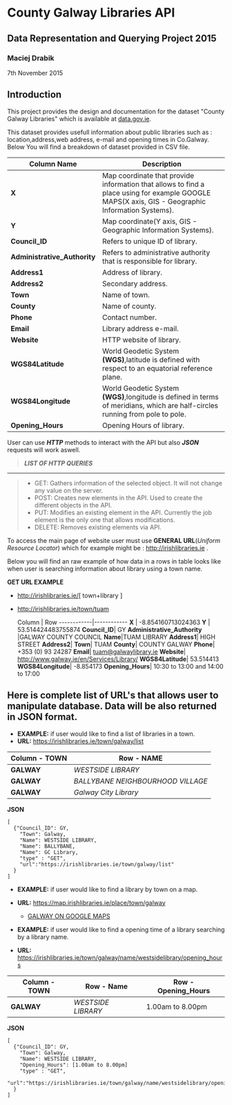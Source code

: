 # County Galway Libraries API
## Data Representation and Querying Project 2015
### Maciej Drabik
7th November 2015

## Introduction
This project provides the design and documentation for the dataset "County Galway Libraries" which is available at [data.gov.ie](https://data.gov.ie/dataset/county-galway-libraries).

This dataset provides usefull information about public libraries such as : location,address,web address, e-mail and opening times in Co.Galway.
Below You will find a breakdown of dataset provided in CSV file.

Column Name | Description
------------|------------
**X** | Map coordinate that provide information that allows to find a place using for example GOOGLE MAPS(X axis, GIS - Geographic Information Systems).
**Y** | Map coordinate(Y axis, GIS - Geographic Information Systems).
**Council_ID**| Refers to unique ID of library.
**Administrative_Authority** | Refers to administrative authority that is responsible for library.
**Address1**| Address of library.
**Address2**| Secondary address.
**Town**| Name of town.
**County**| Name of county.
**Phone**| Contact number.
**Email**| Library address e-mail.
**Website**| HTTP website of library.
**WGS84Latitude**| World Geodetic System **(WGS)**,latitude is defined with respect to an equatorial reference plane.
**WGS84Longitude**| World Geodetic System **(WGS)**,longitude is defined in terms of meridians, which are half-circles running from pole to pole. 
**Opening_Hours**| Opening Hours of library.

User can use ***HTTP*** methods to interact with the API but also ***JSON*** requests will work aswell.

>  ***LIST OF HTTP QUERIES***
------------------------------------------------------------------------------------------------
>-  GET: Gathers information of the selected object. It will not change any value on the server.
>-  POST: Creates new elements in the API. Used to create the different objects in the API.
>-  PUT: Modifies an existing element in the API. Currently the job element is the only one that allows modifications.
>-  DELETE: Removes existing elements via API.

To access the main page of website user must use **GENERAL URL**(*Uniform Resource Locator*) which for example might be  : http://irishlibraries.ie .

Below you will find an raw example of how data in a rows in table looks like when user is searching information about library using a town name.

**GET URL EXAMPLE**
* http://irishlibraries.ie/[ town+library ]

* http://irishlibraries.ie/town/tuam
 
  Column    | Row
------------|------------
**X** | -8.854160713024363
**Y** | 53.514424483755874
**Council_ID**| GY
**Administrative_Authority** |GALWAY COUNTY COUNCIL
**Name**|TUAM LIBRARY
**Address1**| HIGH STREET
**Address2**| 
**Town**| TUAM
**County**| COUNTY GALWAY
**Phone**| +353 (0) 93 24287
**Email**| tuam@galwaylibrary.ie
**Website**| http://www.galway.ie/en/Services/Library/
**WGS84Latitude**| 53.514413
**WGS84Longitude**| -8.854173
**Opening_Hours**| 10:30 to 13:00 and 14:00 to 17:00

Here is complete list of **URL's** that allows user to manipulate database. Data will be also returned in JSON format.
--------------------------------------------------------------------------
* **EXAMPLE:** if user would like to find a list of libraries in a town.
* **URL:** https://irishlibraries.ie/town/galway/list

Column - TOWN    | Row - NAME
------------|------------
**GALWAY** | *WESTSIDE LIBRARY*
**GALWAY** | *BALLYBANE NEIGHBOURHOOD VILLAGE*
**GALWAY** | *Galway City Library*

**JSON**
```
[
  {"Council_ID": GY,
    "Town": Galway, 
    "Name": WESTSIDE LIBRARY,  
    "Name": BALLYBANE,
    "Name": GC Library,
    "type" : "GET",
    "url":"https://irishlibraries.ie/town/galway/list"
  }
]
```


* **EXAMPLE:** if user would like to find a library by town on a map.
* **URL:** https://map.irishlibraries.ie/place/town/galway
  * [GALWAY ON GOOGLE MAPS](https://www.google.ie/maps/place/Galway/@53.2839229,-9.1888361,11z/data=!3m1!4b1!4m2!3m1!1s0x485b93955a2d5bff:0x32b1b440a495281)
  
* **EXAMPLE:** if user would like to find a opening time of a library searching by a library name.
* **URL:** https://irishlibraries.ie/town/galway/name/westsidelibrary/opening_hours

 Column - TOWN    | Row - Name | Row - Opening_Hours
------------|------------------|--------------------
**GALWAY** | *WESTSIDE LIBRARY* | 1.00am to 8.00pm

**JSON**
```
[
  {"Council_ID": GY,
    "Town": Galway, 
    "Name": WESTSIDE LIBRARY,  
    "Opening_Hours": [1.00am to 8.00pm]
    "type" : "GET",
    "url":"https://irishlibraries.ie/town/galway/name/westsidelibrary/opening_hours"
  }
]
```











